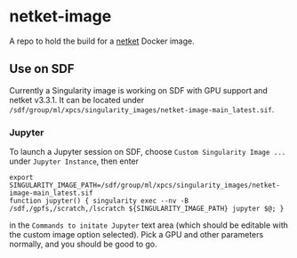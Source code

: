 # netket-image
A repo to hold the build for a [netket](https://www.netket.org/) Docker image.

## Use on SDF
Currently a Singularity image is working on SDF with GPU support and netket v3.3.1. It can be located under `/sdf/group/ml/xpcs/singularity_images/netket-image-main_latest.sif`.

### Jupyter
To launch a Jupyter session on SDF, choose `Custom Singularity Image ...` under `Jupyter Instance`, then enter
```
export SINGULARITY_IMAGE_PATH=/sdf/group/ml/xpcs/singularity_images/netket-image-main_latest.sif
function jupyter() { singularity exec --nv -B /sdf,/gpfs,/scratch,/lscratch ${SINGULARITY_IMAGE_PATH} jupyter $@; }
```
in the `Commands to initate Jupyter` text area (which should be editable with the custom image option selected). Pick a GPU and other parameters normally, and you should be good to go.
